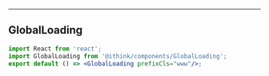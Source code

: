 <!--
 * @Author: D.Y.M
 * @Date: 2021-10-09 16:12:17
 * @LastEditTime: 2021-10-09 16:29:01
 * @FilePath: /doc-react-test/ithink/dumi/docs/GlobalLoading.md
 * @Description: 
-->

---

## GlobalLoading

```jsx
import React from 'react';
import GlobalLoading from '@ithink/components/GlobalLoading';
export default () => <GlobalLoading prefixCls="www"/>;
```

<API src="../../packages/components/src/GlobalLoading/index.tsx"></API>